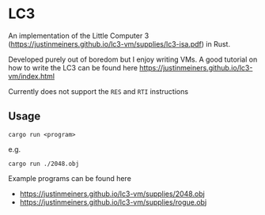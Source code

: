 # LC3

An implementation of the Little Computer 3 (https://justinmeiners.github.io/lc3-vm/supplies/lc3-isa.pdf) in Rust.

Developed purely out of boredom but I enjoy writing VMs. A good tutorial on how to write the LC3 can be found here https://justinmeiners.github.io/lc3-vm/index.html

Currently does not support the `RES` and `RTI` instructions


## Usage

```
cargo run <program>
```

e.g.

```
cargo run ./2048.obj
```

Example programs can be found here

* https://justinmeiners.github.io/lc3-vm/supplies/2048.obj
* https://justinmeiners.github.io/lc3-vm/supplies/rogue.obj
